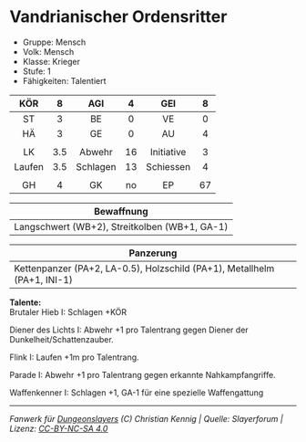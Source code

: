 # Vandrianischer Ordensritter  
- Gruppe: Mensch  
- Volk: Mensch  
- Klasse: Krieger  
- Stufe: 1  
- Fähigkeiten: Talentiert  


| KÖR | 8 | AGI | 4 | GEI | 8 |
| :-: | :-: | :-: | :-: | :-: | :-: |
| ST | 3 | BE | 0 | VE | 0 |
| HÄ | 3 | GE | 0 | AU | 4 |
|  |
| LK | 3.5 | Abwehr | 16 | Initiative | 3 |
| Laufen | 3.5 | Schlagen | 13 | Schiessen | 4 |
|  |
| GH | 4 | GK | no | EP | 67 |

| Bewaffnung |
| --- |
| Langschwert (WB+2), Streitkolben (WB+1, GA-1) |


| Panzerung |
| --- |
| Kettenpanzer (PA+2, LA-0.5), Holzschild (PA+1), Metallhelm (PA+1, INI-1) |


**Talente:**  
Brutaler Hieb I: Schlagen +KÖR

Diener des Lichts I: Abwehr +1 pro Talentrang gegen Diener der Dunkelheit/Schattenzauber.

Flink I: Laufen +1m pro Talentrang.

Parade I: Abwehr +1 pro Talentrang gegen erkannte Nahkampfangriffe.

Waffenkenner I: Schlagen +1, GA-1 für eine spezielle Waffengattung





___
*Fanwerk für [Dungeonslayers](https://www.dungeonslayers.net/) (C) Christian Kennig | Quelle: Slayerforum | Lizenz: [CC-BY-NC-SA 4.0](https://creativecommons.org/licenses/by-nc-sa/4.0/deed.de)*